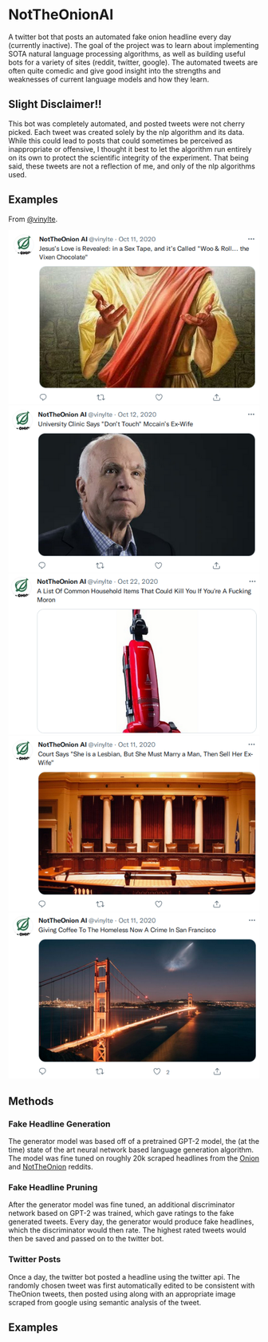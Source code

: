 # NotTheOnionAI
A twitter bot that posts an automated fake onion headline every day (currently inactive).
The goal of the project was to learn about implementing SOTA natural language processing
algorithms, as well as building useful bots for a variety of sites (reddit, twitter, google).
The automated tweets are often quite comedic and give good insight into the strengths
and weaknesses of current language models and how they learn.

## Slight Disclaimer!!
This bot was completely automated, and posted tweets were not cherry picked. Each tweet
was created solely by the nlp algorithm and its data. While this could lead to posts
that could sometimes be perceived as inappropriate or offensive, I thought it best
to let the algorithm run entirely on its own to protect the scientific integrity of the
experiment. That being said, these tweets are not a reflection of me, and only of the
nlp algorithms used.

## Examples
From [@vinylte](https://twitter.com/vinylte).

!["Jesus’s Love is Revealed: in a Sex Tape, and it’s Called "Woo & Roll... the Vixen Chocolate""](./examples/tweet5.png)
!["University Clinic Says "Don’t Touch" Mccain’s Ex-Wife"](./examples/tweet2.png)
!["A List Of Common Household Items That Could Kill You If You're A Fucking Moron"](./examples/tweet1.png)
!["Court Says "She is a Lesbian, But She Must Marry a Man, Then Sell Her Ex-Wife""](./examples/tweet3.png)
!["Giving Coffee To The Homeless Now A Crime In San Francisco"](./examples/tweet4.png)




## Methods
### Fake Headline Generation
The generator model was based off of a pretrained GPT-2 model, the (at the time) state of the
art neural network based language generation algorithm. The model was fine tuned
on roughly 20k scraped headlines from the [Onion](https://www.reddit.com/r/TheOnion/)
and [NotTheOnion](https://www.reddit.com/r/nottheonion/) reddits.
### Fake Headline Pruning
After the generator model was fine tuned, an additional discriminator network based on GPT-2 was trained, which gave ratings to
the fake generated tweets. Every day, the generator would produce fake headlines, which
the discriminator would then rate. The highest rated tweets would then be saved and passed
on to the twitter bot.
### Twitter Posts
Once a day, the twitter bot posted a headline using the twitter api. The randomly
chosen tweet was first automatically edited to be consistent with TheOnion tweets,
then posted using along with an appropriate image scraped from google using semantic
analysis of the tweet.

## Examples
